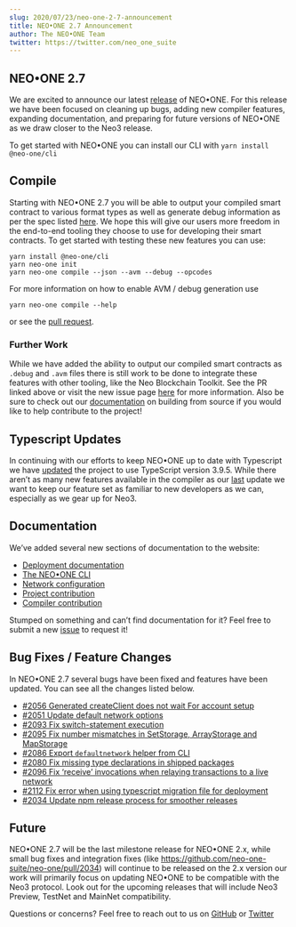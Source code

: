 ```yaml
---
slug: 2020/07/23/neo-one-2-7-announcement
title: NEO•ONE 2.7 Announcement
author: The NEO•ONE Team
twitter: https://twitter.com/neo_one_suite
---
```


## NEO•ONE 2.7

We are excited to announce our latest [release](https://www.npmjs.com/package/@neo-one/cli) of NEO•ONE. For this release we have been focused on cleaning up bugs, adding new compiler features, expanding documentation, and preparing for future versions of NEO•ONE as we draw closer to the Neo3 release.

To get started with NEO•ONE you can install our CLI with
`yarn install @neo-one/cli`

## Compile

Starting with NEO•ONE 2.7 you will be able to output your compiled smart contract to various format types as well as generate debug information as per the spec listed [here](https://github.com/ngdseattle/design-notes/blob/master/NDX-DN11%20-%20NEO%20Debug%20Info%20Specification.md). We hope this will give our users more freedom in the end-to-end tooling they choose to use for developing their smart contracts. To get started with testing these new features you can use:

`yarn install @neo-one/cli`\
`yarn neo-one init`\
`yarn neo-one compile --json --avm --debug --opcodes`

For more information on how to enable AVM / debug generation use

`yarn neo-one compile --help`

or see the [pull request](https://github.com/neo-one-suite/neo-one/pull/2071).

### Further Work

While we have added the ability to output our compiled smart contracts as `.debug` and `.avm` files there is still work to be done to integrate these features with other tooling, like the Neo Blockchain Toolkit. See the PR linked above or visit the new issue page [here](https://github.com/neo-one-suite/neo-one/issues/2113) for more information. Also be sure to check out our [documentation](/docs/how-to-contribute#How-Can-I-Contribute) on building from source if you would like to help contribute to the project!

## Typescript Updates

In continuing with our efforts to keep NEO•ONE up to date with Typescript we have [updated](https://github.com/neo-one-suite/neo-one/pull/2063) the project to use TypeScript version 3.9.5. While there aren’t as many new features available in the compiler as our [last](https://github.com/neo-one-suite/neo-one/pull/1984) update we want to keep our feature set as familiar to new developers as we can, especially as we gear up for Neo3.

## Documentation

We’ve added several new sections of documentation to the website:

- [Deployment documentation](/docs/deployment)
- [The NEO•ONE CLI](/docs/cli)
- [Network configuration](/docs/config-options)
- [Project contribution](/docs/how-to-contribute#How-Can-I-Contribute)
- [Compiler contribution](/docs/smart-contract-compiler)

Stumped on something and can’t find documentation for it? Feel free to submit a new [issue](https://github.com/neo-one-suite/neo-one/issues) to request it!

## Bug Fixes / Feature Changes

In NEO•ONE 2.7 several bugs have been fixed and features have been updated. You can see all the changes listed below.

- [#2056 Generated createClient does not wait For account setup](https://github.com/neo-one-suite/neo-one/pull/2056)
- [#2051 Update default network options](https://github.com/neo-one-suite/neo-one/pull/2051)
- [#2093 Fix switch-statement execution](https://github.com/neo-one-suite/neo-one/pull/2093)
- [#2095 Fix number mismatches in SetStorage, ArrayStorage and MapStorage](https://github.com/neo-one-suite/neo-one/pull/2095)
- [#2086 Export `defaultnetwork` helper from CLI](https://github.com/neo-one-suite/neo-one/pull/2086)
- [#2080 Fix missing type declarations in shipped packages](https://github.com/neo-one-suite/neo-one/pull/2091)
- [#2096 Fix ‘receive’ invocations when relaying transactions to a live network](https://github.com/neo-one-suite/neo-one/pull/2096)
- [#2112 Fix error when using typescript migration file for deployment](https://github.com/neo-one-suite/neo-one/pull/2112)
- [#2034 Update npm release process for smoother releases](https://github.com/neo-one-suite/neo-one/pull/2034)

## Future

NEO•ONE 2.7 will be the last milestone release for NEO•ONE 2.x, while small bug fixes and integration fixes (like https://github.com/neo-one-suite/neo-one/pull/2034) will continue to be released on the 2.x version our work will primarily focus on updating NEO•ONE to be compatible with the Neo3 protocol. Look out for the upcoming releases that will include Neo3 Preview, TestNet and MainNet compatibility.

Questions or concerns? Feel free to reach out to us on [GitHub](https://github.com/neo-one-suite/neo-one) or [Twitter](https://twitter.com/neo_one_suite)
